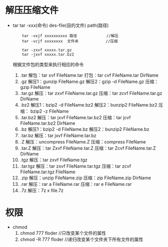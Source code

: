 # 解压压缩文件
+ tar   tar -xxx(命令)  des-file(目的文件)   path(路径)
    ```
        tar -vxjf xxxxxxxxxx 路径             //解压
        tar -vcjf xxxxxxxx  文件夹            //压缩

        tar -zxvf xxxxx.tar.gz
        tar -jxvf xxxxx.tar.bz2
    ```

    根据文件包的类型来执行相应的命令

    1. .tar
        解包：tar xvf FileName.tar
        打包：tar cvf FileName.tar DirName
    2. .gz
        解压1：gunzip FileName.gz
        解压2：gzip -d FileName.gz
        压缩：gzip FileName
    4. .tar.gz
        解压：tar zxvf FileName.tar.gz
        压缩：tar zcvf FileName.tar.gz DirName
    5. .bz2
        解压1：bzip2 -d FileName.bz2
        解压2：bunzip2 FileName.bz2
        压缩： bzip2 -z FileName
    6. .tar.bz2
        解压：tar jxvf FileName.tar.bz2
        压缩：tar jcvf FileName.tar.bz2 DirName
    7. .bz
        解压1：bzip2 -d FileName.bz
        解压2：bunzip2 FileName.bz
    8. .tar.bz
        解压：tar jxvf FileName.tar.bz
    9. .Z
        解压：uncompress FileName.Z
        压缩：compress FileName
    10. .tar.Z
        解压：tar Zxvf FileName.tar.Z
        压缩：tar Zcvf FileName.tar.Z DirName
    11. .tgz
        解压：tar zxvf FileName.tgz
    12. .tar.tgz
        解压：tar zxvf FileName.tar.tgz
        压缩：tar zcvf FileName.tar.tgz FileName
    13. .zip
        解压：unzip FileName.zip
        压缩：zip FileName.zip DirName
    14. .rar
        解压：rar a FileName.rar
        压缩：rar e FileName.rar
    15. .7z
        解压：7z x file.7z

# 权限
+ chmod
    1. chmod 777 floder         //只改变某个文件的属性
    2. chmod -R 777 floder      //递归改变某个文件夹下所有文件的属性


